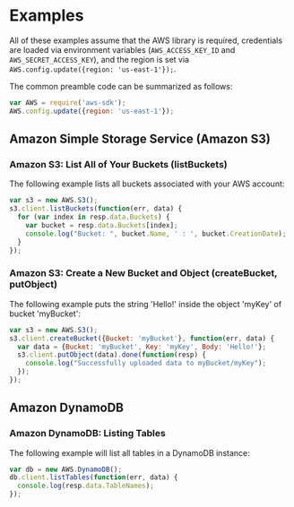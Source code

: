 # Examples

All of these examples assume that the AWS library is required,
credentials are loaded via environment variables (`AWS_ACCESS_KEY_ID`
and `AWS_SECRET_ACCESS_KEY`), and the region is set via 
`AWS.config.update({region: 'us-east-1'});`.

The common preamble code can be summarized as follows:

```js
var AWS = require('aws-sdk');
AWS.config.update({region: 'us-east-1'});
```

## Amazon Simple Storage Service (Amazon S3)

### Amazon S3: List All of Your Buckets (listBuckets)

The following example lists all buckets associated with your AWS account:

```js
var s3 = new AWS.S3();
s3.client.listBuckets(function(err, data) {
  for (var index in resp.data.Buckets) {
    var bucket = resp.data.Buckets[index];
    console.log("Bucket: ", bucket.Name, ' : ', bucket.CreationDate);
  }
});
```

### Amazon S3: Create a New Bucket and Object (createBucket, putObject)

The following example puts the string 'Hello!' inside the
object 'myKey' of bucket 'myBucket':

```js
var s3 = new AWS.S3();
s3.client.createBucket({Bucket: 'myBucket'}, function(err, data) {
  var data = {Bucket: 'myBucket', Key: 'myKey', Body: 'Hello!'};
  s3.client.putObject(data).done(function(resp) {
    console.log("Successfully uploaded data to myBucket/myKey");
  });
});
```

## Amazon DynamoDB

### Amazon DynamoDB: Listing Tables

The following example will list all tables in a DynamoDB instance:

```js
var db = new AWS.DynamoDB();
db.client.listTables(function(err, data) {
  console.log(resp.data.TableNames);
});
```